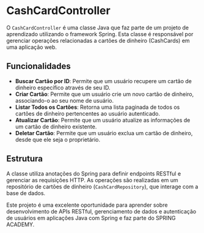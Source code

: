 # CashCardController

O `CashCardController` é uma classe Java que faz parte de um projeto de aprendizado utilizando o framework Spring. Esta classe é responsável por gerenciar operações relacionadas a cartões de dinheiro (CashCards) em uma aplicação web. 

## Funcionalidades

- **Buscar Cartão por ID**: Permite que um usuário recupere um cartão de dinheiro específico através de seu ID.
- **Criar Cartão**: Permite que um usuário crie um novo cartão de dinheiro, associando-o ao seu nome de usuário.
- **Listar Todos os Cartões**: Retorna uma lista paginada de todos os cartões de dinheiro pertencentes ao usuário autenticado.
- **Atualizar Cartão**: Permite que um usuário atualize as informações de um cartão de dinheiro existente.
- **Deletar Cartão**: Permite que um usuário exclua um cartão de dinheiro, desde que ele seja o proprietário.

## Estrutura

A classe utiliza anotações do Spring para definir endpoints RESTful e gerenciar as requisições HTTP. As operações são realizadas em um repositório de cartões de dinheiro (`CashCardRepository`), que interage com a base de dados.

Este projeto é uma excelente oportunidade para aprender sobre desenvolvimento de APIs RESTful, gerenciamento de dados e autenticação de usuários em aplicações Java com Spring e faz parte do SPRING ACADEMY.
